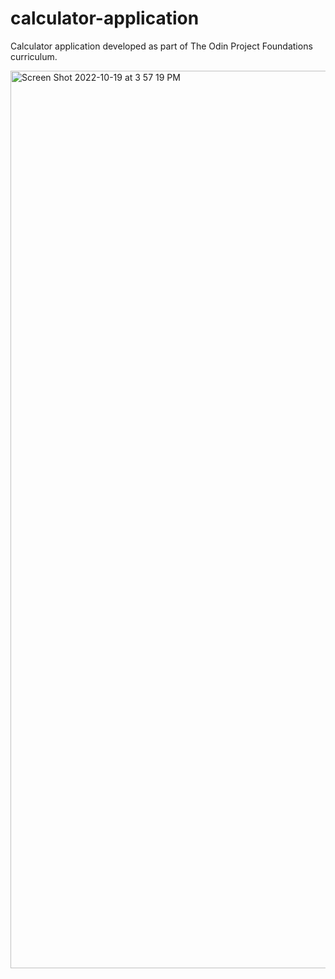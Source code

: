 # calculator-application

Calculator application developed as part of The Odin Project Foundations curriculum. 

<img width="1436" alt="Screen Shot 2022-10-19 at 3 57 19 PM" src="https://user-images.githubusercontent.com/98119969/196819903-43e1f989-5a48-4374-b2a9-2d5e531e27b7.png">
